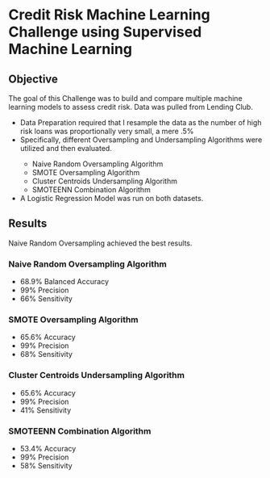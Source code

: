 <h1>Credit Risk Machine Learning Challenge using Supervised Machine Learning</h1>
<h2>Objective</h2>
The goal of this Challenge was to build and compare multiple machine learning models to assess credit risk.  Data was pulled from Lending Club.
<ul>
<li>Data Preparation required that I resample the data as the number of high risk loans was proportionally very small, a mere .5%  </li>
<li>Specifically, different Oversampling and Undersampling Algorithms were utilized and then evaluated. </li> 
    <ul>
    <li> Naive Random Oversampling Algorithm</li>
    <li> SMOTE Oversampling Algorithm </li>
    <li> Cluster Centroids Undersampling Algorithm </li>
    <li> SMOTEENN Combination Algorithm </li>
    </ul>
<li> A Logistic Regression Model was run on both datasets.</li>
</ul>

<h2>Results</h2>
Naive Random Oversampling achieved the best results.

<h3>Naive Random Oversampling Algorithm</h3>
    <ul>
    <li>68.9% Balanced Accuracy</li>
    <li> 99% Precision</li>
    <li>66% Sensitivity</li>
    </ul>
<h3>SMOTE Oversampling Algorithm</h3>
    <ul>
    <li>65.6% Accuracy</li>
    <li>99% Precision</li>
    <li>68% Sensitivity</li>
    </ul>
<h3>Cluster Centroids Undersampling Algorithm</h3>
    <ul>
    <li>65.6% Accuracy</li>
    <li>99% Precision</li>
    <li>41% Sensitivity</li>
    </ul>
<h3>SMOTEENN Combination Algorithm</h3>
    <ul>
    <li>53.4% Accuracy</li>
    <li>99% Precision</li>
    <li>58% Sensitivity</li>
    </ul>